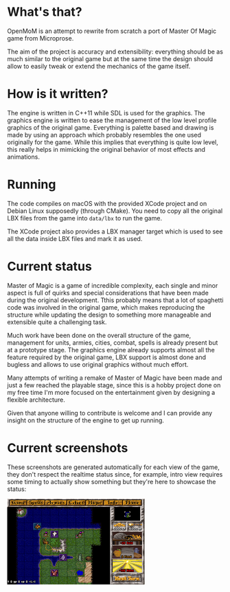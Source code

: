 # What's that?
OpenMoM is an attempt to rewrite from scratch a port of Master Of Magic game from Microprose.

The aim of the project is accuracy and extensibility: everything should be as much similar to the original game but at the same time the design should allow to easily tweak or extend the mechanics of the game itself.

# How is it written?

The engine is written in C++11 while SDL is used for the graphics. The graphics engine is written to ease the management of the low level profile graphics of the original game. Everything is palette based and drawing is made by using an approach which probably resembles the one used originally for the game. While this implies that everything is quite low level, this really helps in mimicking the original behavior of most effects and animations.

# Running

The code compiles on macOS with the provided XCode project and on Debian Linux supposedly (through CMake). You need to copy all the original LBX files from the game into `data/lbx` to run the game.

The XCode project also provides a LBX manager target which is used to see all the data inside LBX files and mark it as used.

# Current status

Master of Magic is a game of incredible complexity, each single and minor aspect is full of quirks and special considerations that have been made during the original development. Tthis probably means that a lot of spaghetti code was involved in the original game, which makes reproducing the structure while updating the design to something more manageable and extensible quite a challenging task.

Much work have been done on the overall structure of the game, management for units, armies, cities, combat, spells is already present but at a prototype stage. The graphics engine already supports almost all the feature required by the original game, LBX support is almost done and bugless and allows to use original graphics without much effort.

Many attempts of writing a remake of Master of Magic have been made and just a few reached the playable stage, since this is a hobby project done on my free time I'm more focused on the entertainment given by designing a flexible architecture.

Given that anyone willing to contribute is welcome and I can provide any insight on the structure of the engine to get up running.

# Current screenshots

These screenshots are generated automatically for each view of the game, they don't respect the realtime status since, for example, intro view requires some timing to actually show something but they're here to showcase the status:

![main view](docs/screenshots/screenshot-main.png)



